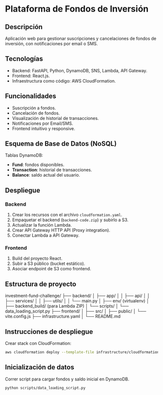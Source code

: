 # Plataforma de Fondos de Inversión

## Descripción

Aplicación web para gestionar suscripciones y cancelaciones de fondos de inversión, con notificaciones por email o SMS.

## Tecnologías
- Backend: FastAPI, Python, DynamoDB, SNS, Lambda, API Gateway.
- Frontend: React.js.
- Infraestructura como código: AWS CloudFormation.

## Funcionalidades
- Suscripción a fondos.
- Cancelación de fondos.
- Visualización de historial de transacciones.
- Notificaciones por Email/SMS.
- Frontend intuitivo y responsive.

## Esquema de Base de Datos (NoSQL)

Tablas DynamoDB:
- **Fund**: fondos disponibles.
- **Transaction**: historial de transacciones.
- **Balance**: saldo actual del usuario.

## Despliegue

### Backend

1. Crear los recursos con el archivo `cloudformation.yaml`.
2. Empaquetar el backend (`backend-code.zip`) y subirlo a S3.
3. Actualizar la función Lambda.
4. Crear API Gateway HTTP API (Proxy integration).
5. Conectar Lambda a API Gateway.

### Frontend

1. Build del proyecto React.
2. Subir a S3 público (bucket estático).
3. Asociar endpoint de S3 como frontend.


## Estructura de proyecto

investment-fund-challenge/
├── backend/
│   ├── app/
│   │   ├── api/
│   │   ├── services/
│   │   ├── utils/
│   │   └── main.py
│   ├── env/ (virtualenv)
│   ├── backend_build/ (para Lambda ZIP)
│   └── scripts/
│       └── data_loading_script.py
├── frontend/
│   ├── src/
│   ├── public/
│   └── vite.config.js
├── infrastructure.yaml
│ 
└── README.md

## Instrucciones de despliegue
Crear stack con CloudFormation:

```bash
aws cloudformation deploy --template-file infrastructure/cloudformation.yaml --stack-name investment-fund-challenge --capabilities CAPABILITY_NAMED_IAM
```
## Inicialización de datos

Correr script para cargar fondos y saldo inicial en DynamoDB.

```bash
python scripts/data_loading_script.py
```

